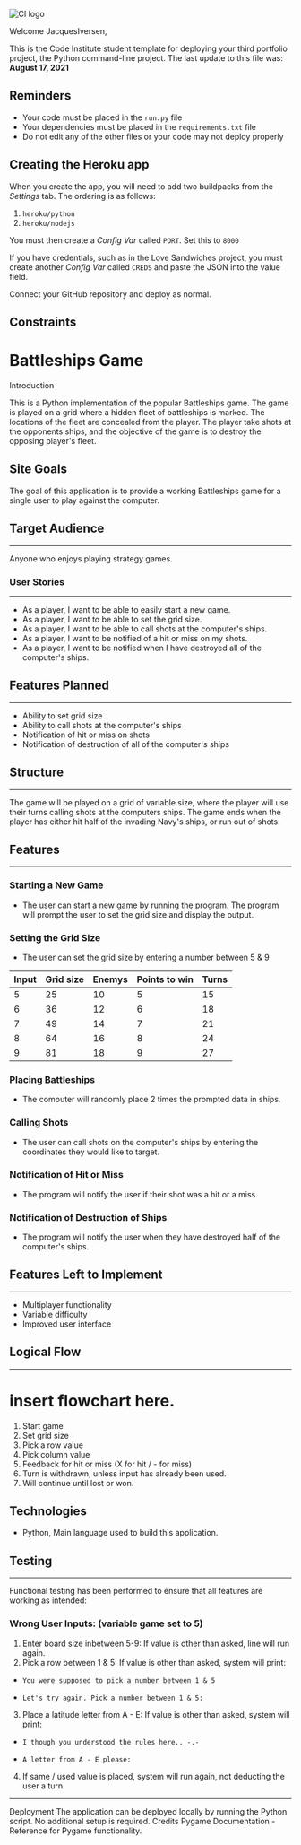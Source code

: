 ![CI logo](https://codeinstitute.s3.amazonaws.com/fullstack/ci_logo_small.png)

Welcome JacquesIversen,

This is the Code Institute student template for deploying your third portfolio project, the Python command-line project. The last update to this file was: **August 17, 2021**

## Reminders

* Your code must be placed in the `run.py` file
* Your dependencies must be placed in the `requirements.txt` file
* Do not edit any of the other files or your code may not deploy properly

## Creating the Heroku app

When you create the app, you will need to add two buildpacks from the _Settings_ tab. The ordering is as follows:

1. `heroku/python`
2. `heroku/nodejs`

You must then create a _Config Var_ called `PORT`. Set this to `8000`

If you have credentials, such as in the Love Sandwiches project, you must create another _Config Var_ called `CREDS` and paste the JSON into the value field.

Connect your GitHub repository and deploy as normal.

## Constraints

# Battleships Game
Introduction

This is a Python implementation of the popular Battleships game. The game is played on a grid where a hidden fleet of battleships is marked. The locations of the fleet are concealed from the player. The player take shots at the opponents ships, and the objective of the game is to destroy the opposing player's fleet.

## Site Goals

The goal of this application is to provide a working Battleships game for a single user to play against the computer. 

## Target Audience
---
Anyone who enjoys playing strategy games.

### User Stories
---
- As a player, I want to be able to easily start a new game.
- As a player, I want to be able to set the grid size.
- As a player, I want to be able to call shots at the computer's ships.
- As a player, I want to be notified of a hit or miss on my shots.
- As a player, I want to be notified when I have destroyed all of the computer's ships.


## Features Planned
---
- Ability to set grid size
- Ability to call shots at the computer's ships
- Notification of hit or miss on shots
- Notification of destruction of all of the computer's ships

## Structure
---
The game will be played on a grid of variable size, where the player will use their turns calling shots at the computers ships. The game ends when the player has either hit half of the invading Navy's ships, or run out of shots. 

## Features
--- 
### Starting a New Game
- The user can start a new game by running the program. The program will prompt the user to set the grid size and display the output.

### Setting the Grid Size
- The user can set the grid size by entering a number between 5 & 9

| Input | Grid size | Enemys | Points to win | Turns |
| ------ | ------ | ------ | ------ | ----- |
| 5 | 25 | 10 | 5 | 15 |
| 6 | 36 | 12 | 6 | 18 |
| 7 | 49 | 14 | 7 | 21 |
| 8 | 64 | 16 | 8 | 24 |
| 9 | 81 | 18 | 9 | 27 |


### Placing Battleships
- The computer will randomly place 2 times the prompted data in ships. 

### Calling Shots
- The user can call shots on the computer's ships by entering the coordinates they would like to target.

### Notification of Hit or Miss
- The program will notify the user if their shot was a hit or a miss.

### Notification of Destruction of Ships
- The program will notify the user when they have destroyed half of the computer's ships.

## Features Left to Implement
--- 
- Multiplayer functionality
- Variable difficulty 
- Improved user interface

## Logical Flow
--- 

# insert flowchart here.
1. Start game
2. Set grid size
3. Pick a row value
4. Pick column value
5. Feedback for hit or miss (X for hit / - for miss)
6. Turn is withdrawn, unless input has already been used. 
7. Will continue until lost or won.

## Technologies
- Python, Main language used to build this application.

## Testing
---
Functional testing has been performed to ensure that all features are working as intended:
### Wrong User Inputs: (variable game set to 5)
1. Enter board size inbetween 5-9: If value is other than asked, line will run again.
2. Pick a row between 1 & 5: If value is other than asked, system will print:
-     You were supposed to pick a number between 1 & 5
-     Let's try again. Pick a number between 1 & 5: 
3. Place a latitude letter from A - E: If value is other than asked, system will print: 
-     I though you understood the rules here.. -.-
-     A letter from A - E please: 
4. If same / used value is placed, system will run again, not deducting the user a turn.



---
Deployment
The application can be deployed locally by running the Python script. No additional setup is required.
Credits
Pygame Documentation - Reference for Pygame functionality.